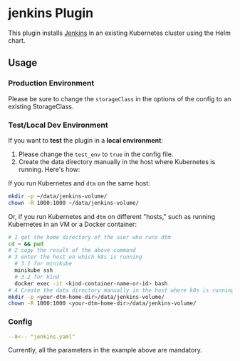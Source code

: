 # jenkins Plugin

This plugin installs [Jenkins](https://jenkins.io) in an existing Kubernetes cluster using the Helm chart.

## Usage

### Production Environment

Please be sure to change the `storageClass` in the options of the config to an existing StorageClass.

### Test/Local Dev Environment

If you want to **test** the plugin in a **local environment**:

1. Please change the `test_env` to `true` in the config file.
2. Create the data directory manually in the host where Kubernetes is running. Here's how:

If you run Kubernetes and `dtm` on the same host:

```bash
mkdir -p ~/data/jenkins-volume/
chown -R 1000:1000 ~/data/jenkins-volume/
```

Or, if you run Kubernetes and `dtm` on different "hosts," such as running Kubernetes in an VM or a Docker container:

```bash
# 1 get the home directory of the user who runs dtm
cd ~ && pwd
# 2 copy the result of the above command
# 3 enter the host on which k8s is running
  # 3.1 for minikube
  minikube ssh
  # 3.2 for kind
  docker exec -it <kind-container-name-or-id> bash
# 4 Create the data directory manually in the host where k8s is running:
mkdir -p <your-dtm-home-dir>/data/jenkins-volume/
chown -R 1000:1000 <your-dtm-home-dir>/data/jenkins-volume/
```

### Config

```yaml
--8<-- "jenkins.yaml"
```

Currently, all the parameters in the example above are mandatory.
